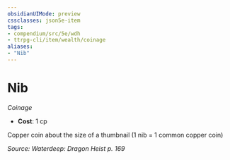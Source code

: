 ```yaml
---
obsidianUIMode: preview
cssclasses: json5e-item
tags:
- compendium/src/5e/wdh
- ttrpg-cli/item/wealth/coinage
aliases: 
- "Nib"
---
```

# Nib
*Coinage*  

- **Cost**: 1 cp

Copper coin about the size of a thumbnail (1 nib = 1 common copper coin)

*Source: Waterdeep: Dragon Heist p. 169*